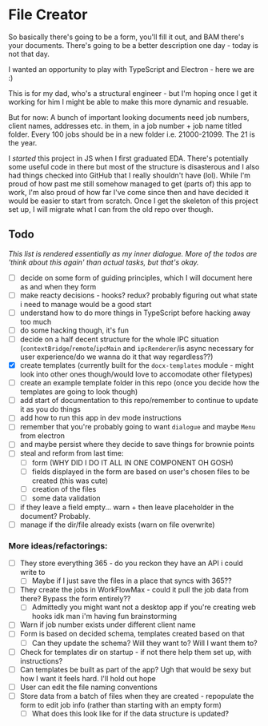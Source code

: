 # File Creator

So basically there's going to be a form, you'll fill it out, and BAM there's your documents. There's going to be a better description one day - today is not that day.

I wanted an opportunity to play with TypeScript and Electron - here we are :)

This is for my dad, who's a structural engineer - but I'm hoping once I get it working for him I might be able to make this more dynamic and resuable.

But for now: A bunch of important looking documents need job numbers, client names, addresses etc. in them, in a job number + job name titled folder. Every 100 jobs should be in a new folder i.e. 21000-21099. The 21 is the year.

I _started_ this project in JS when I first graduated EDA. There's potentially some useful code in there but most of the structure is disasterous and I also had things checked into GitHub that I really shouldn't have (lol). While I'm proud of how past me still somehow managed to get (parts of) this app to work, I'm also proud of how far I've come since then and have decided it would be easier to start from scratch. Once I get the skeleton of this project set up, I will migrate what I can from the old repo over though.


## Todo
_This list is rendered essentially as my inner dialogue. More of the todos are 'think about this again' than actual tasks, but that's okay._
- [ ] decide on some form of guiding principles, which I will document here as and when they form
- [ ] make reacty decisions - hooks? redux? probably figuring out what state i need to manage would be a good start
- [ ] understand how to do more things in TypeScript before hacking away too much
- [ ] do some hacking though, it's fun
- [ ] decide on a half decent structure for the whole IPC situation (`contextBridge`/`remote`/`ipcMain` and `ipcRenderer`/is async necessary for user experience/do we wanna do it that way regardless??)
- [x] create templates (currently built for the `docx-templates` module - might look into other ones though/would love to accomodate other filetypes)
- [ ] create an example template folder in this repo (once you decide how the templates are going to look though)
- [ ] add start of documentation to this repo/remember to continue to update it as you do things
- [ ] add how to run this app in dev mode instructions
- [ ] remember that you're probably going to want `dialogue` and maybe `Menu` from electron
- [ ] and maybe persist where they decide to save things for brownie points
- [ ] steal and reform from last time:
  - [ ] form (WHY DID I DO IT ALL IN ONE COMPONENT OH GOSH)
  - [ ] fields displayed in the form are based on user's chosen files to be created (this was cute)
  - [ ] creation of the files
  - [ ] some data validation
- [ ] if they leave a field empty... warn + then leave placeholder in the document? Probably.
- [ ] manage if the dir/file already exists (warn on file overwrite)

### More ideas/refactorings:
- [ ] They store everything 365 - do you reckon they have an API i could write to
  - [ ] Maybe if I just save the files in a place that syncs with 365??
- [ ] They create the jobs in WorkFlowMax - could it pull the job data from there? Bypass the form entirely??
    - [ ] Admittedly you might want not a desktop app if you're creating web hooks idk man i'm having fun brainstorming
- [ ] Warn if job number exists under different client name
- [ ] Form is based on decided schema, templates created based on that
  - [ ] Can they update the schema? Will they want to? Will I want them to?
- [ ] Check for templates dir on startup - if not there help them set up, with instructions?
- [ ] Can templates be built as part of the app? Ugh that would be sexy but how I want it feels hard. I'll hold out hope
- [ ] User can edit the file naming conventions
- [ ] Store data from a batch of files when they are created - repopulate the form to edit job info (rather than starting with an empty form)
  - [ ] What does this look like for if the data structure is updated?
